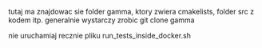 tutaj ma znajdowac sie folder gamma, ktory zwiera cmakelists, folder src z kodem itp.
generalnie wystarczy zrobic git clone <repo-url> gamma


nie uruchamiaj recznie pliku run_tests_inside_docker.sh

